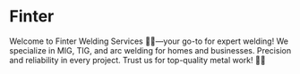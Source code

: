 # Finter
Welcome to Finter Welding Services 🔧✨—your go-to for expert welding! We specialize in MIG, TIG, and arc welding for homes and businesses. Precision and reliability in every project. Trust us for top-quality metal work! 💪🔥

